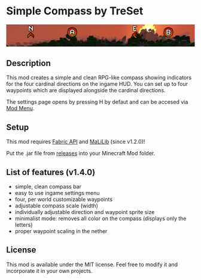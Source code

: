 # Simple Compass by TreSet

![Compass HUD generated by the mod.](https://github.com/Tre5et/simple-compass/blob/1.17/banner.png)

## Description

This mod creates a simple and clean RPG-like compass showing indicators for the four cardinal directions on the ingame HUD.
You can set up to four waypoints which are displayed alongside the cardinal directions.

The settings page opens by pressing H by defaut and can be accesed via [Mod Menu](https://www.curseforge.com/minecraft/mc-mods/modmenu).

## Setup

This mod requires [Fabric API](https://www.curseforge.com/minecraft/mc-mods/fabric-api) and [MaLiLib](https://www.curseforge.com/minecraft/mc-mods/malilib) (since v1.2.0)!

Put the .jar file from [releases](https://github.com/Tre5et/simple-compass/releases) into your Minecraft Mod folder.

## List of features (v1.4.0)

- simple, clean compass bar
- easy to use ingame settings menu
- four, per world customizable waypoints
- adjustable compass scale (width)
- individually adjustable direction and waypoint sprite size
- minimalist mode: removes all color on the compass (displays only the letters)
- proper waypoint scaling in the nether

## License

This mod is available under the MIT license. Feel free to modify it and incorporate it in your own projects.
